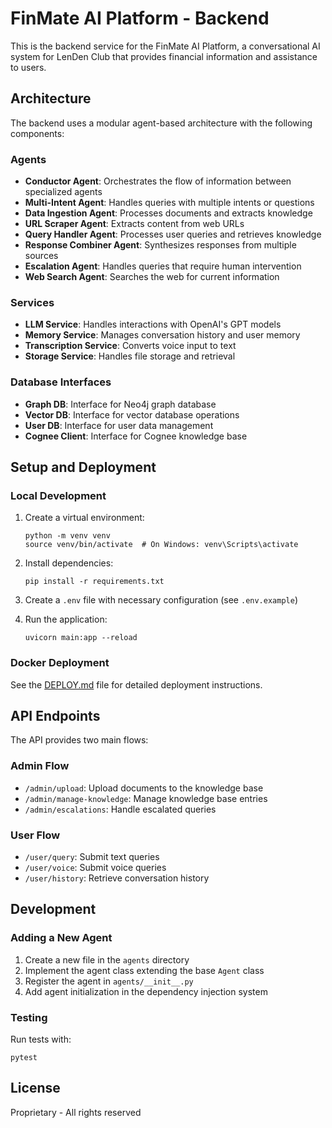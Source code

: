 # FinMate AI Platform - Backend

This is the backend service for the FinMate AI Platform, a conversational AI system for LenDen Club that provides financial information and assistance to users.

## Architecture

The backend uses a modular agent-based architecture with the following components:

### Agents

- **Conductor Agent**: Orchestrates the flow of information between specialized agents
- **Multi-Intent Agent**: Handles queries with multiple intents or questions
- **Data Ingestion Agent**: Processes documents and extracts knowledge
- **URL Scraper Agent**: Extracts content from web URLs
- **Query Handler Agent**: Processes user queries and retrieves knowledge
- **Response Combiner Agent**: Synthesizes responses from multiple sources
- **Escalation Agent**: Handles queries that require human intervention
- **Web Search Agent**: Searches the web for current information

### Services

- **LLM Service**: Handles interactions with OpenAI's GPT models
- **Memory Service**: Manages conversation history and user memory
- **Transcription Service**: Converts voice input to text
- **Storage Service**: Handles file storage and retrieval

### Database Interfaces

- **Graph DB**: Interface for Neo4j graph database
- **Vector DB**: Interface for vector database operations
- **User DB**: Interface for user data management
- **Cognee Client**: Interface for Cognee knowledge base

## Setup and Deployment

### Local Development

1. Create a virtual environment:
   ```
   python -m venv venv
   source venv/bin/activate  # On Windows: venv\Scripts\activate
   ```

2. Install dependencies:
   ```
   pip install -r requirements.txt
   ```

3. Create a `.env` file with necessary configuration (see `.env.example`)

4. Run the application:
   ```
   uvicorn main:app --reload
   ```

### Docker Deployment

See the [DEPLOY.md](DEPLOY.md) file for detailed deployment instructions.

## API Endpoints

The API provides two main flows:

### Admin Flow

- `/admin/upload`: Upload documents to the knowledge base
- `/admin/manage-knowledge`: Manage knowledge base entries
- `/admin/escalations`: Handle escalated queries

### User Flow

- `/user/query`: Submit text queries
- `/user/voice`: Submit voice queries
- `/user/history`: Retrieve conversation history

## Development

### Adding a New Agent

1. Create a new file in the `agents` directory
2. Implement the agent class extending the base `Agent` class
3. Register the agent in `agents/__init__.py`
4. Add agent initialization in the dependency injection system

### Testing

Run tests with:
```
pytest
```

## License

Proprietary - All rights reserved 